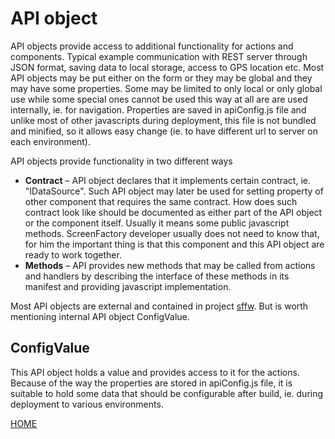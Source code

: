# API object

API objects provide access to additional functionality for actions and
components. Typical example communication with REST server through JSON
format, saving data to local storage, access to GPS location etc. Most
API objects may be put either on the form or they may be global and they
may have some properties. Some may be limited to only local or only
global use while some special ones cannot be used this way at all are
are used internally, ie. for navigation. Properties are saved in
apiConfig.js file and unlike most of other javascripts during
deployment, this file is not bundled and minified, so it allows easy
change (ie. to have different url to server on each environment).

API objects provide functionality in two different ways

- **Contract** – API object declares that it implements certain
  contract, ie. "IDataSource". Such API object may later be used for
  setting property of other component that requires the same contract.
  How does such contract look like should be documented as either part
  of the API object or the component itself. Usually it means some
  public javascript methods. ScreenFactory developer usually does not
  need to know that, for him the important thing is that this
  component and this API object are ready to work together.
- **Methods** – API provides new methods that may be called from
  actions and handlers by describing the interface of these methods in
  its manifest and providing javascript implementation.

Most API objects are external and contained in project [sffw](sffw). But
is worth mentioning internal API object ConfigValue.

## ConfigValue

This API object holds a value and provides access to it for the actions.
Because of the way the properties are stored in apiConfig.js file, it is
suitable to hold some data that should be configurable after build, ie.
during deployment to various environments.

[HOME](1index.md)
